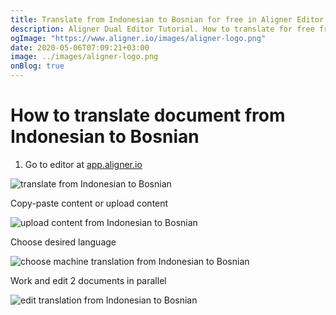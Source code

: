 ```yaml
---
title: Translate from Indonesian to Bosnian for free in Aligner Editor
description: Aligner Dual Editor Tutorial. How to translate for free from Indonesian to Bosnian. Aligner is multilingual document management platform. 
ogImage: "https://www.aligner.io/images/aligner-logo.png"
date: 2020-05-06T07:09:21+03:00
image: ../images/aligner-logo.png
onBlog: true
---
```


# How to translate document from Indonesian to Bosnian

1. Go to editor at [app.aligner.io](https://app.aligner.io "Aligner App web page")

![translate from Indonesian to Bosnian](../aligner-blank-editor.png "translate from Indonesian to Bosnian")

Copy-paste content or upload content

![upload content from Indonesian to Bosnian](../aligner-uploaded-document.png "upload content from Indonesian to Bosnian")

Choose desired language

![choose machine translation from Indonesian to Bosnian](../aligner-language-dropdown.png "choose machine translation from Indonesian to Bosnian")

Work and edit 2 documents in parallel

![edit translation from Indonesian to Bosnian](../aligner-double-sitded-editor.png "edit translation from Indonesian to Bosnian")

